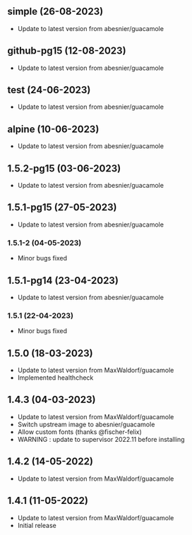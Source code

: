 
## simple (26-08-2023)
- Update to latest version from abesnier/guacamole

## github-pg15 (12-08-2023)
- Update to latest version from abesnier/guacamole

## test (24-06-2023)
- Update to latest version from abesnier/guacamole

## alpine (10-06-2023)
- Update to latest version from abesnier/guacamole

## 1.5.2-pg15 (03-06-2023)
- Update to latest version from abesnier/guacamole

## 1.5.1-pg15 (27-05-2023)
- Update to latest version from abesnier/guacamole
### 1.5.1-2 (04-05-2023)
- Minor bugs fixed

## 1.5.1-pg14 (23-04-2023)
- Update to latest version from abesnier/guacamole
### 1.5.1 (22-04-2023)
- Minor bugs fixed

## 1.5.0 (18-03-2023)
- Update to latest version from MaxWaldorf/guacamole
- Implemented healthcheck

## 1.4.3 (04-03-2023)
- Update to latest version from MaxWaldorf/guacamole
- Switch upstream image to abesnier/guacamole
- Allow custom fonts (thanks @fischer-felix)
- WARNING : update to supervisor 2022.11 before installing

## 1.4.2 (14-05-2022)
- Update to latest version from MaxWaldorf/guacamole

## 1.4.1 (11-05-2022)
- Update to latest version from MaxWaldorf/guacamole
- Initial release
